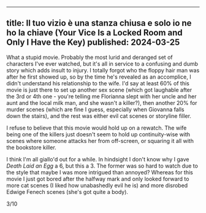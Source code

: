 ----
title: Il tuo vizio è una stanza chiusa e solo io ne ho la chiave (Your Vice Is a Locked Room and Only I Have the Key)
published: 2024-03-25
----

What a stupid movie. Probably the most lurid and deranged set of characters I've ever watched, but it's all in service to a confusing and dumb story which adds insult to injury. I totally forgot who the floppy hair man was after he first showed up, so by the time he's revealed as an accomplice, I didn't understand his relationship to the wife. I'd say at least 60% of this movie is just there to set up another sex scene (which got laughable after the 3rd or 4th one - you're telling me Florianna slept with her uncle and her aunt and the local milk man, and she wasn't a killer?), then another 20% for murder scenes (which are fine I guess, especially when Giovanna falls down the stairs), and the rest was either evil cat scenes or storyline filler.

I refuse to believe that this movie would hold up on a rewatch. The wife being one of the killers just doesn't seem to hold up continuity-wise with scenes where someone attacks her from off-screen, or squaring it all with the bookstore killer.

I think I'm all giallo'd out for a while. In hindsight I don't know why I gave _Death Laid an Egg_ a 6, but this a 3. The former was so hard to watch due to the style that maybe I was more intrigued than annoyed? Whereas for this movie I just got bored after the halfway mark and only looked forward to more cat scenes (I liked how unabashedly evil he is) and more disrobed Edwige Fenech scenes (she's got quite a body).

3/10
